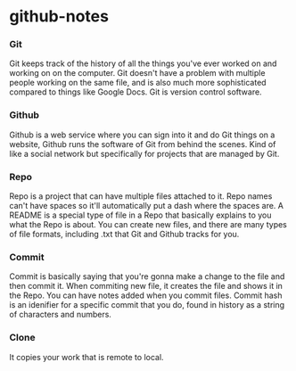# github-notes

### Git
Git keeps track of the history of all the things you've ever worked on and working on on the computer. Git doesn't have a problem with multiple people working on the same file, and is also much more sophisticated compared to things like Google Docs. Git is version control software.

### Github
Github is a web service where you can sign into it and do Git things on a website, Github runs the software of Git from behind the scenes. Kind of like a social network but specifically for projects that are managed by Git.

### Repo
Repo is a project that can have multiple files attached to it. Repo names can't have spaces so it'll automatically put a dash where the spaces are. A README is a special type of file in a Repo that basically explains to you what the Repo is about. You can create new files, and there are many types of file formats, including .txt that Git and Github tracks for you.

### Commit
Commit is basically saying that you're gonna make a change to the file and then commit it. When commiting new file, it creates the file and shows it in the Repo. You can have notes added when you commit files. Commit hash is an idenifier for a specific commit that you do, found in history as a string of characters and numbers.

### Clone
It copies your work that is remote to local.
